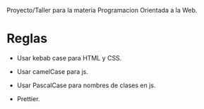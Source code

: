 Proyecto/Taller para la materia Programacion Orientada a la Web.
# Reglas
- Usar kebab case para HTML y CSS.

- Usar camelCase para js.

- Usar PascalCase para nombres de clases en js.

- Prettier.
